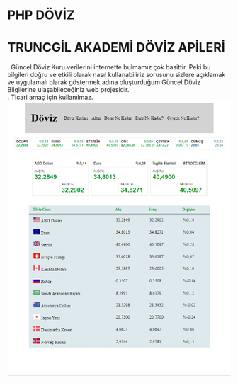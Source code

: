 # PHP DÖVİZ
# TRUNCGİL AKADEMİ DÖVİZ APİLERİ
. Güncel Döviz Kuru verilerini internette bulmamız çok basittir. Peki bu bilgileri doğru ve etkili olarak nasıl kullanabiliriz sorusunu sizlere        açıklamak ve uygulamalı olarak göstermek adına oluşturduğum Güncel Döviz Bilgilerine ulaşabileceğiniz web projesidir. <br>
. Ticari amaç için kullanılmaz.<br>
![livesearch](döviz.PNG)
